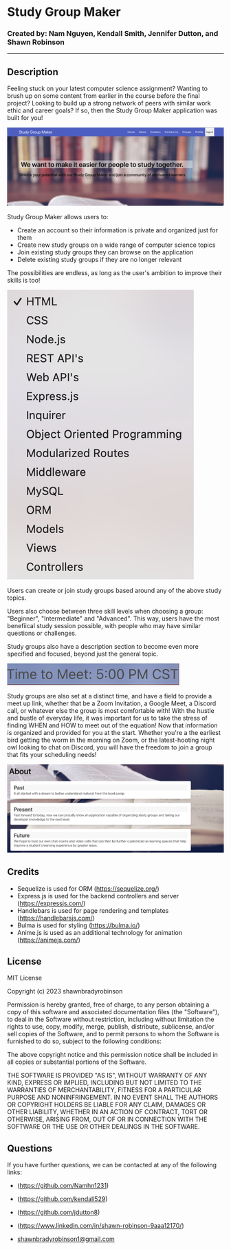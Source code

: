 # Study Group Maker 

### Created by: Nam Nguyen, Kendall Smith, Jennifer Dutton, and Shawn Robinson 

---


## **Description**
Feeling stuck on your latest computer science assignment? Wanting to brush up on some content from earlier in the course before the final project? Looking to build up a strong network of peers with similar work ethic and career goals? If so, then the Study Group Maker application was built for you! 

![A screenshot of the landing page for Study Group Maker](./public/images/readme1.png)

Study Group Maker allows users to:
- Create an account so their information is private and organized just for them
- Create new study groups on a wide range of computer science topics 
- Join existing study groups they can browse on the application 
- Delete existing study groups if they are no longer relevant

The possibilities are endless, as long as the user's ambition to improve their skills is too! 

![A screenshot of the options users have when building out a study group](./public/images/readme3.png)

Users can create or join study groups based around any of the above study topics. 

Users also choose between three skill levels when choosing a group: "Beginner", "Intermediate" and "Advanced". This way, users have the most benefiical study session possible, with people who may have similar questions or challenges. 

Study groups also have a description section to become even more specified and focused, beyond just the general topic. 

![A screenshot of the set time to meet for a study group](./public/images/readme4.png)

Study groups are also set at a distinct time, and have a field to provide a meet up link, whether that be a Zoom Invitation, a Google Meet, a Discord call, or whatever else the group is most comfortable with! With the hustle and bustle of everyday life, it was important for us to take the stress of finding WHEN and HOW to meet out of the equation! Now that information is organized and provided for you at the start. Whether you're a the earliest bird getting the worm in the morning on Zoom, or the latest-hooting night owl looking to chat on Discord, you will have the freedom to join a group that fits your scheduling needs! 





![A screenshot of the "about" section](./public/images/readme2.png)



## **Credits** 
- Sequelize is used for ORM  (https://sequelize.org/)
- Express.js is used for the backend controllers and server (https://expressjs.com/)
- Handlebars is used for page rendering and templates (https://handlebarsjs.com/)
- Bulma is used for styling (https://bulma.io/)
- Anime.js is used as an additional technology for animation (https://animejs.com/)



## **License** 
MIT License

Copyright (c) 2023 shawnbradyrobinson

Permission is hereby granted, free of charge, to any person obtaining a copy
of this software and associated documentation files (the "Software"), to deal
in the Software without restriction, including without limitation the rights
to use, copy, modify, merge, publish, distribute, sublicense, and/or sell
copies of the Software, and to permit persons to whom the Software is
furnished to do so, subject to the following conditions:

The above copyright notice and this permission notice shall be included in all
copies or substantial portions of the Software.

THE SOFTWARE IS PROVIDED "AS IS", WITHOUT WARRANTY OF ANY KIND, EXPRESS OR
IMPLIED, INCLUDING BUT NOT LIMITED TO THE WARRANTIES OF MERCHANTABILITY,
FITNESS FOR A PARTICULAR PURPOSE AND NONINFRINGEMENT. IN NO EVENT SHALL THE
AUTHORS OR COPYRIGHT HOLDERS BE LIABLE FOR ANY CLAIM, DAMAGES OR OTHER
LIABILITY, WHETHER IN AN ACTION OF CONTRACT, TORT OR OTHERWISE, ARISING FROM,
OUT OF OR IN CONNECTION WITH THE SOFTWARE OR THE USE OR OTHER DEALINGS IN THE
SOFTWARE.
## **Questions** 
If you have further questions, we can be contacted at any of the following links: 
- (https://github.com/Namhn1231)
- (https://github.com/kendall529)
- (https://github.com/jdutton8)


- (https://www.linkedin.com/in/shawn-robinson-9aaa12170/)
- shawnbradyrobinson1@gmail.com 